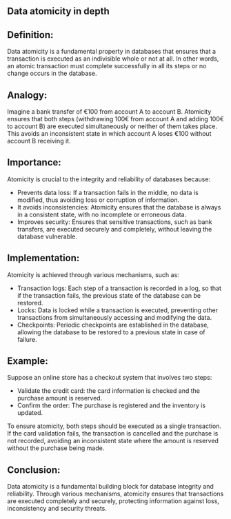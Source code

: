 
## Data atomicity in depth
## Definition:

Data atomicity is a fundamental property in databases that ensures that a transaction is executed as an indivisible whole or not at all. In other words, an atomic transaction must complete successfully in all its steps or no change occurs in the database.

## Analogy:

Imagine a bank transfer of €100 from account A to account B. Atomicity ensures that both steps (withdrawing 100€ from account A and adding 100€ to account B) are executed simultaneously or neither of them takes place. This avoids an inconsistent state in which account A loses €100 without account B receiving it.

## Importance:

Atomicity is crucial to the integrity and reliability of databases because:

- Prevents data loss: If a transaction fails in the middle, no data is modified, thus avoiding loss or corruption of information.
- It avoids inconsistencies: Atomicity ensures that the database is always in a consistent state, with no incomplete or erroneous data.
- Improves security: Ensures that sensitive transactions, such as bank transfers, are executed securely and completely, without leaving the database vulnerable.

## Implementation:

Atomicity is achieved through various mechanisms, such as:

- Transaction logs: Each step of a transaction is recorded in a log, so that if the transaction fails, the previous state of the database can be restored.
- Locks: Data is locked while a transaction is executed, preventing other transactions from simultaneously accessing and modifying the data.
- Checkpoints: Periodic checkpoints are established in the database, allowing the database to be restored to a previous state in case of failure.

## Example:

Suppose an online store has a checkout system that involves two steps:

- Validate the credit card: the card information is checked and the purchase amount is reserved.
- Confirm the order: The purchase is registered and the inventory is updated.

To ensure atomicity, both steps should be executed as a single transaction. If the card validation fails, the transaction is cancelled and the purchase is not recorded, avoiding an inconsistent state where the amount is reserved without the purchase being made.

## Conclusion:

Data atomicity is a fundamental building block for database integrity and reliability. Through various mechanisms, atomicity ensures that transactions are executed completely and securely, protecting information against loss, inconsistency and security threats.